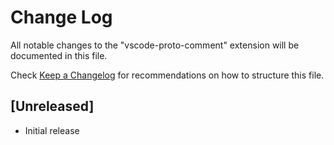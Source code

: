 # Change Log

All notable changes to the "vscode-proto-comment" extension will be documented in this file.

Check [Keep a Changelog](http://keepachangelog.com/) for recommendations on how to structure this file.

## [Unreleased]

- Initial release